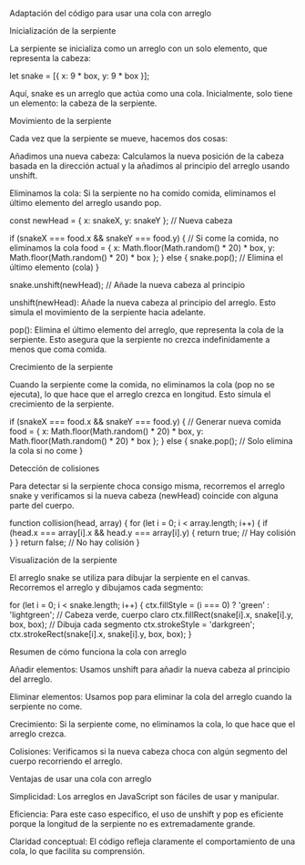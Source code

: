 Adaptación del código para usar una cola con arreglo

Inicialización de la serpiente

La serpiente se inicializa como un arreglo con un solo elemento, que representa la cabeza:

let snake = [{ x: 9 * box, y: 9 * box }];

Aquí, snake es un arreglo que actúa como una cola. Inicialmente, solo tiene un elemento: la cabeza de la serpiente.

Movimiento de la serpiente

Cada vez que la serpiente se mueve, hacemos dos cosas:

Añadimos una nueva cabeza: Calculamos la nueva posición de la cabeza basada en la dirección actual y la añadimos al principio del arreglo usando unshift.

Eliminamos la cola: Si la serpiente no ha comido comida, eliminamos el último elemento del arreglo usando pop.

const newHead = { x: snakeX, y: snakeY }; // Nueva cabeza

if (snakeX === food.x && snakeY === food.y) {
    // Si come la comida, no eliminamos la cola
    food = { x: Math.floor(Math.random() * 20) * box, y: Math.floor(Math.random() * 20) * box };
} else {
    snake.pop(); // Elimina el último elemento (cola)
}

snake.unshift(newHead); // Añade la nueva cabeza al principio

unshift(newHead): Añade la nueva cabeza al principio del arreglo. Esto simula el movimiento de la serpiente hacia adelante.

pop(): Elimina el último elemento del arreglo, que representa la cola de la serpiente. Esto asegura que la serpiente no crezca indefinidamente a menos que coma comida.

Crecimiento de la serpiente

Cuando la serpiente come la comida, no eliminamos la cola (pop no se ejecuta), lo que hace que el arreglo crezca en longitud. Esto simula el crecimiento de la serpiente.

if (snakeX === food.x && snakeY === food.y) {
    // Generar nueva comida
    food = { x: Math.floor(Math.random() * 20) * box, y: Math.floor(Math.random() * 20) * box };
} else {
    snake.pop(); // Solo elimina la cola si no come
}

Detección de colisiones

Para detectar si la serpiente choca consigo misma, recorremos el arreglo snake y verificamos si la nueva cabeza (newHead) coincide con alguna parte del cuerpo.

function collision(head, array) {
    for (let i = 0; i < array.length; i++) {
        if (head.x === array[i].x && head.y === array[i].y) {
            return true; // Hay colisión
        }
    }
    return false; // No hay colisión
}

Visualización de la serpiente

El arreglo snake se utiliza para dibujar la serpiente en el canvas. Recorremos el arreglo y dibujamos cada segmento:

for (let i = 0; i < snake.length; i++) {
    ctx.fillStyle = (i === 0) ? 'green' : 'lightgreen'; // Cabeza verde, cuerpo claro
    ctx.fillRect(snake[i].x, snake[i].y, box, box); // Dibuja cada segmento
    ctx.strokeStyle = 'darkgreen';
    ctx.strokeRect(snake[i].x, snake[i].y, box, box);
}

Resumen de cómo funciona la cola con arreglo

Añadir elementos: Usamos unshift para añadir la nueva cabeza al principio del arreglo.

Eliminar elementos: Usamos pop para eliminar la cola del arreglo cuando la serpiente no come.

Crecimiento: Si la serpiente come, no eliminamos la cola, lo que hace que el arreglo crezca.

Colisiones: Verificamos si la nueva cabeza choca con algún segmento del cuerpo recorriendo el arreglo.

Ventajas de usar una cola con arreglo

Simplicidad: Los arreglos en JavaScript son fáciles de usar y manipular.

Eficiencia: Para este caso específico, el uso de unshift y pop es eficiente porque la longitud de la serpiente no es extremadamente grande.

Claridad conceptual: El código refleja claramente el comportamiento de una cola, lo que facilita su comprensión.
